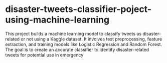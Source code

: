 # disaster-tweets-classifier-poject-using-machine-learning
This project builds a machine learning model to classify tweets as disaster-related or not using a Kaggle dataset. It involves text preprocessing, feature extraction, and training models like Logistic Regression and Random Forest. The goal is to create an accurate classifier to identify disaster-related tweets for potential use in emergency
